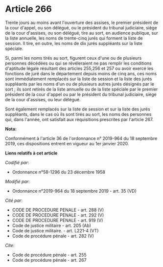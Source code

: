 # Article 266

Trente jours au moins avant l'ouverture des assises, le premier président de la cour d'appel, ou son délégué, ou le président
du   tribunal judiciaire, siège de la cour d'assises, ou son délégué, tire au sort, en audience publique, sur la liste
annuelle, les noms de trente-cinq jurés qui forment la liste de session. Il tire, en outre, les noms de dix jurés suppléants
sur la liste spéciale. 

Si, parmi les noms tirés au sort, figurent ceux d'une ou de plusieurs personnes décédées ou qui se révéleraient ne pas
remplir les conditions d'aptitude légale résultant des articles 255,256 et 257 ou avoir exercé les fonctions de juré dans le
département depuis moins de cinq ans, ces noms sont immédiatement remplacés sur la liste de session et la liste des jurés
suppléants par les noms d'un ou de plusieurs autres jurés désignés par le sort ; ils sont retirés de la liste annuelle ou de
la liste spéciale par le premier président de la cour d'appel ou par le président du   tribunal judiciaire, siège de la cour
d'assises, ou leur délégué. 

Sont également remplacés sur la liste de session et sur la liste des jurés suppléants, dans le cas où ils sont tirés au sort,
les noms des personnes qui, dans l'année, ont satisfait aux réquisitions prescrites par l'article 267.

**Nota:**

Conformément à l'article 36 de l'ordonnance n° 2019-964 du 18 septembre 2019, ces dispositions entrent en vigueur au 1er
janvier 2020.

**Liens relatifs à cet article**

_Codifié par_:

  - Ordonnance n°58-1296 du 23 décembre 1958

_Modifié par_:

  - Ordonnance n°2019-964 du 18 septembre 2019 - art. 35 (VD)

_Cité par_:

  - CODE DE PROCEDURE PENALE - art. 288 (V)
  - CODE DE PROCEDURE PENALE - art. 292 (V)
  - CODE DE PROCEDURE PENALE - art. 919 (V)
  - Code de justice militaire - art. 205 (Ab)
  - Code de justice militaire. - art. L221-4 (VT)
  - Code de procédure pénale - art. 282 (V)

_Cite_:

  - Code de procédure pénale - art. 255
  - Code de procédure pénale - art. 267
